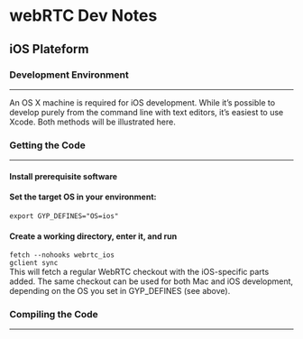 # webRTC Dev Notes

## iOS Plateform

### Development Environment
---
An OS X machine is required for iOS development. While it’s possible to develop purely from the command line with text editors, it’s easiest to use Xcode. Both methods will be illustrated here.

### Getting the Code
---

#### Install prerequisite software

#### Set the target OS in your environment:
` export GYP_DEFINES="OS=ios" `
#### Create a working directory, enter it, and run
` fetch --nohooks webrtc_ios `  
` gclient sync `  
This will fetch a regular WebRTC checkout with the iOS-specific parts added. The same checkout can be used for both Mac and iOS development, depending on the OS you set in GYP_DEFINES (see above).

### Compiling the Code
---
